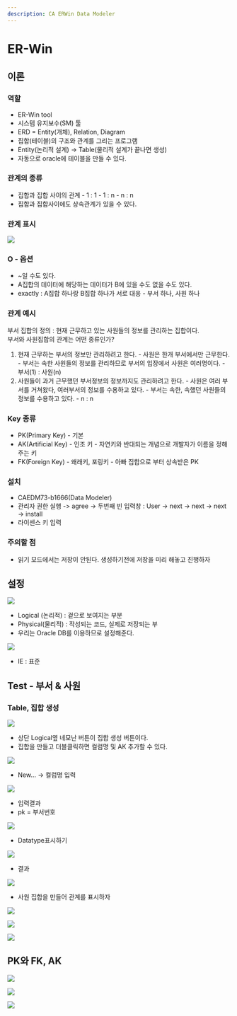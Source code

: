 ```yaml
---
description: CA ERWin Data Modeler
---
```


# ER-Win

## 이론

### 역할

* ER-Win tool
* 시스템 유지보수\(SM\) 툴
* ERD = Entity\(개체\), Relation, Diagram
* 집합\(테이블\)의 구조와 관계를 그리는 프로그램
* Entity\(논리적 설계\) -&gt; Table\(물리적 설계가 끝나면 생성\)
* 자동으로 oracle에 테이블을 만들 수 있다.

### 관계의 종류

* 집합과 집합 사이의 관계 - 1 : 1 - 1 : n -  n : n
* 집합과 집합사이에도 상속관계가 있을 수 있다.

### 관계 표시

![](../../.gitbook/assets/kakaotalk_20200826_103322430.png)

### O - 옵션

* ~일 수도 있다.
* A집합의 데이터에 해당하는 데이터가 B에 있을 수도 없을 수도 있다.
* exactly : A집합 하나랑 B집합 하나가 서로 대응 - 부서 하나, 사원 하나

### 관계 예시

부서 집합의 정의 : 현재 근무하고 있는 사원들의 정보를 관리하는 집합이다.  
부서와 사원집합의 관계는 어떤 종류인가?

1. 현재 근무하는 부서의 정보만 관리하려고 한다. - 사원은 한개 부서에서만 근무한다. - 부서는 속한 사원들의 정보를 관리하므로 부서의 입장에서 사원은 여러명이다. - 부서\(1\) : 사원\(n\)
2. 사원들이 과거 근무했던 부서정보의 정보까지도 관리하려고 한다. - 사원은 여러 부서를 거쳐왔다, 여러부서의 정보를 수용하고 있다. - 부서는 속한, 속했던 사원들의 정보를 수용하고 있다. - n : n

### Key 종류

* PK\(Primary Key\) - 기본 
* AK\(Artificial Key\) - 인조 키 - 자연키와 반대되는 개념으로 개발자가 이름을 정해주는 키
* FK\(Foreign Key\) - 왜래키, 포링키 - 아빠 집합으로 부터 상속받은 PK

### 설치

* CAEDM73-b1666\(Data Modeler\) 
* 관리자 권한 실행 -&gt; agree -&gt; 두번째 빈 입력창 : User -&gt; next -&gt; next -&gt; next -&gt; install
* 라이센스 키 입력

### 주의할 점

* 읽기 모드에서는 저장이 안된다. 생성하기전에 저장을 미리 해놓고 진행하자

## 설정

![](../../.gitbook/assets/w.png)

* Logical \(논리적\) : 겉으로 보여지는 부분
* Physical\(물리적\) : 작성되는 코드, 실제로 저장되는 부
* 우리는 Oracle DB를 이용하므로 설정해준다.



![](../../.gitbook/assets/e.png)

* IE : 표준

## Test - 부서 & 사원

### Table, 집합 생성

![](../../.gitbook/assets/r.png)

* 상단 Logical옆 네모난 버튼이 집합 생성 버튼이다.
* 집합을 만들고 더블클릭하면 컬럼명 및 AK 추가할 수 있다.

![](../../.gitbook/assets/t.png)

* New... -&gt; 컬럼명 입력

![](../../.gitbook/assets/y.png)

* 입력결과
* pk = 부서번호



![](../../.gitbook/assets/u.png)

* Datatype표시하기



![](../../.gitbook/assets/i.png)

* 결과

![](../../.gitbook/assets/o.png)

* 사원 집합을 만들어 관계를 표시하자

![](../../.gitbook/assets/p.png)

![](../../.gitbook/assets/.png%20%282%29.png)

![](../../.gitbook/assets/.png%20%281%29.png)

## PK와 FK, AK 

![](../../.gitbook/assets/1-.png)

![](../../.gitbook/assets/4%20%281%29.png)

![](../../.gitbook/assets/3.png)

